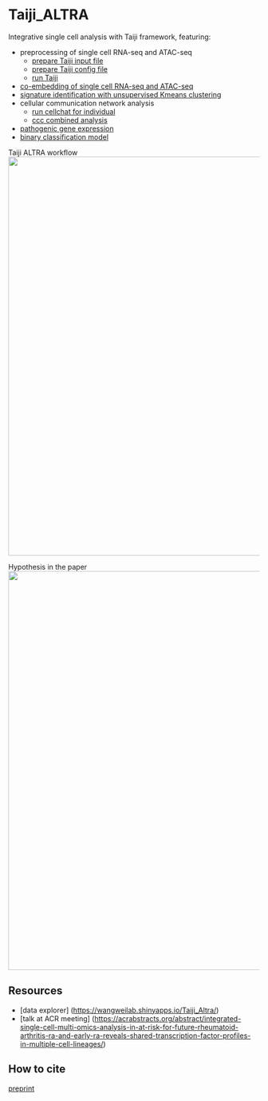 # Taiji_ALTRA
Integrative single cell analysis with Taiji framework, featuring:
-  preprocessing of single cell RNA-seq and ATAC-seq
    - [prepare Taiji input file](https://github.com/cong-003/Taiji_ALTRA/blob/main/scripts/prepare_taiji_input.r)
    - [prepare Taiji config file](https://github.com/cong-003/Taiji_ALTRA/blob/main/scripts/prepare_input_yaml.R)
    - [run Taiji](https://taiji-pipeline.github.io/)
-  [co-embedding of single cell RNA-seq and ATAC-seq](https://nbviewer.org/github/cong-003/Taiji_ALTRA/blob/main/tutorial/Fig_signature/Fig_umap_coemb.ipynb?flush_cache=true)
-  [signature identification with unsupervised Kmeans clustering](https://nbviewer.org/github/cong-003/Taiji_ALTRA/blob/main/tutorial/Fig_signature/Fig_signature.ipynb?flush_cache=true)
-  cellular communication network analysis
    - [run cellchat for individual](https://github.com/cong-003/Taiji_ALTRA/blob/main/scripts/cellchat_analysis.r)
    - [ccc combined analysis](https://nbviewer.org/github/Wang-lab-UCSD/Taiji_ALTRA/blob/main/tutorial/Fig_cellchat/Fig_cellchat.ipynb)
-  [pathogenic gene expression](https://nbviewer.org/github/Wang-lab-UCSD/Taiji_ALTRA/blob/main/tutorial/Fig_pathogenic_gene/Fig_pathogenic_valid.ipynb)
-  [binary classification model](https://github.com/cong-003/Taiji_ALTRA/blob/main/scripts/rfmodel_v2.r)

Taiji ALTRA workflow
<img src="https://github.com/cong-003/Taiji_ALTRA/blob/main/figures/workflow.png" width="800">

Hypothesis in the paper
<img src="https://github.com/cong-003/Taiji_ALTRA/blob/main/figures/hypothesis.png" width="800">

## Resources
- [data explorer] (https://wangweilab.shinyapps.io/Taiji_Altra/)
- [talk at ACR meeting] (https://acrabstracts.org/abstract/integrated-single-cell-multi-omics-analysis-in-at-risk-for-future-rheumatoid-arthritis-ra-and-early-ra-reveals-shared-transcription-factor-profiles-in-multiple-cell-lineages/) 

## How to cite
[preprint](https://www.biorxiv.org/content/10.1101/2025.02.08.619913v1)